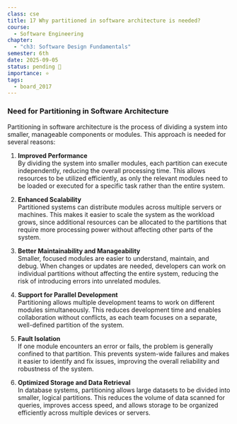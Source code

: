 ```yaml
---
class: cse
title: 17 Why partitioned in software architecture is needed?
course:
  - Software Engineering
chapter:
  - "ch3: Software Design Fundamentals"
semester: 6th
date: 2025-09-05
status: pending 🛑
importance: ⭐
tags:
  - board_2017
---
```


### **Need for Partitioning in Software Architecture**

Partitioning in software architecture is the process of dividing a system into smaller, manageable components or modules. This approach is needed for several reasons:

1. **Improved Performance**  
    By dividing the system into smaller modules, each partition can execute independently, reducing the overall processing time. This allows resources to be utilized efficiently, as only the relevant modules need to be loaded or executed for a specific task rather than the entire system.
    
2. **Enhanced Scalability**  
    Partitioned systems can distribute modules across multiple servers or machines. This makes it easier to scale the system as the workload grows, since additional resources can be allocated to the partitions that require more processing power without affecting other parts of the system.
    
3. **Better Maintainability and Manageability**  
    Smaller, focused modules are easier to understand, maintain, and debug. When changes or updates are needed, developers can work on individual partitions without affecting the entire system, reducing the risk of introducing errors into unrelated modules.
    
4. **Support for Parallel Development**  
    Partitioning allows multiple development teams to work on different modules simultaneously. This reduces development time and enables collaboration without conflicts, as each team focuses on a separate, well-defined partition of the system.
    
5. **Fault Isolation**  
    If one module encounters an error or fails, the problem is generally confined to that partition. This prevents system-wide failures and makes it easier to identify and fix issues, improving the overall reliability and robustness of the system.
    
6. **Optimized Storage and Data Retrieval**  
    In database systems, partitioning allows large datasets to be divided into smaller, logical partitions. This reduces the volume of data scanned for queries, improves access speed, and allows storage to be organized efficiently across multiple devices or servers.
